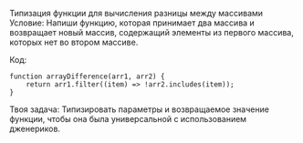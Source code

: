 Типизация функции для вычисления разницы между массивами
Условие: Напиши функцию, которая принимает два массива и возвращает новый массив, содержащий элементы из первого массива, которых нет во втором массиве.


Код:

```
function arrayDifference(arr1, arr2) {
    return arr1.filter((item) => !arr2.includes(item));
}

```

Твоя задача: Типизировать параметры и возвращаемое значение функции, чтобы она была универсальной с использованием дженериков.







